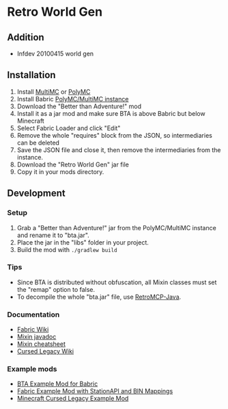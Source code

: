 # Retro World Gen

## Addition
* Infdev 20100415 world gen

## Installation

1. Install [MultiMC](https://multimc.org/) or [PolyMC](https://polymc.org/)
2. Install Babric [PolyMC/MultiMC instance](https://github.com/babric/polymc-instance)
3. Download the "Better than Adventure!" mod
4. Install it as a jar mod and make sure BTA is above Babric but below Minecraft
5. Select Fabric Loader and click "Edit"
6. Remove the whole "requires" block from the JSON, so intermediaries can be deleted
7. Save the JSON file and close it, then remove the intermediaries from the instance.
8. Download the "Retro World Gen" jar file
9. Copy it in your mods directory.

## Development

### Setup

1. Grab a "Better than Adventure!" jar from the PolyMC/MultiMC instance and rename it to "bta.jar".
2. Place the jar in the "libs" folder in your project.
3. Build the mod with `./gradlew build`

### Tips

* Since BTA is distributed without obfuscation, all Mixin classes must set the "remap" option to false.
* To decompile the whole "bta.jar" file, use [RetroMCP-Java](https://github.com/MCPHackers/RetroMCP-Java).

### Documentation
* [Fabric Wiki](https://fabricmc.net/wiki/doku.php)
* [Mixin javadoc](https://jenkins.liteloader.com/view/Other/job/Mixin/javadoc/index.html)
* [Mixin cheatsheet](https://github.com/2xsaiko/mixin-cheatsheet/blob/master/README.md)
* [Cursed Legacy Wiki](https://minecraft-cursed-legacy.github.io/wiki/index.html)

### Example mods
* [BTA Example Mod for Babric](https://github.com/pkstDev/BTAExampleMod-babric)
* [Fabric Example Mod with StationAPI and BIN Mappings](https://github.com/calmilamsy/stationapi-example-mod/tree/dev/12)
* [Minecraft Cursed Legacy Example Mod](https://github.com/minecraft-cursed-legacy/Example-Mod)
